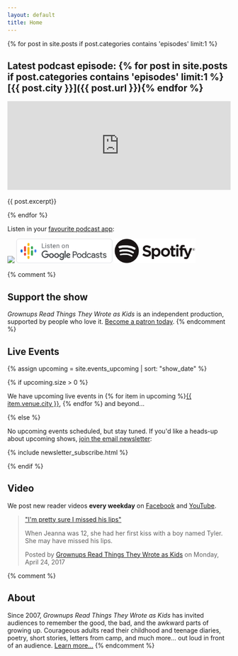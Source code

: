 ```yaml
---
layout: default
title: Home
---
```



  <!-- Load Facebook SDK for JavaScript -->
  <div id="fb-root"></div>
  <script>(function(d, s, id) {
    var js, fjs = d.getElementsByTagName(s)[0];
    if (d.getElementById(id)) return;
    js = d.createElement(s); js.id = id;
    js.src = "//connect.facebook.net/en_US/sdk.js#xfbml=1&version=v2.6";
    fjs.parentNode.insertBefore(js, fjs);
  }(document, 'script', 'facebook-jssdk'));</script>

  <!-- Your embedded video player code -->



{% for post in site.posts if post.categories contains 'episodes' limit:1 %}

<!-- [<img src="/images/episodes/{{ post.number }}.jpg">]({{ post.url }}) -->

<!-- <iframe frameborder="0" height="36px" scrolling="no" src="https://simplecast.com/e/{{ post.simplecast_episode_id }}?style=dark" width="100%"></iframe>
 -->


## Latest podcast episode: {% for post in site.posts if post.categories contains 'episodes' limit:1 %}[{{ post.city }}]({{ post.url }}){% endfor %}

<!-- <iframe src="https://art19.com/shows/grownups-read-things-they-wrote-as-kids/episodes/{{ post.art19_id }}/embed?theme=dark-custom&primary_color=%23f37749" style="width: 100%; height: 200px; border: 0 none;" scrolling="no"></iframe> -->

<iframe frameborder="no" height="200" scrolling="no" src="https://player.megaphone.fm/{{ post.megaphone_uid }}?sharing=false" width="100%"></iframe>

<!-- <div id="episodes-page-{{ page.number }}"
     class="art19-web-player awp-medium awp-theme-dark-custom"
     data-episode-id="{{ post.art19_id }}"
     data-primary-color="#f37749"
     data-emit-events="true"
	 data-bt-series-id="a160bd44-67e2-11e7-b61d-0e6e2408d686"
	 data-bt-guid={% if post.guid %}"{{ post.guid }}"{% else %}"{{ post.art19_id }}"{% endif %}
     data-bt-episode-title="{{ post.number }}: &quot;{{ post.quote }}&quot; ({{ post.city }})"
     data-bt-episode-author="Grownups Read Things They Wrote as Kids"
     ></div> -->

{{ post.excerpt}}

{% endfor %}

Listen in your [favourite podcast app](/podcast/):

<a href="https://itunes.apple.com/podcast/id890900960?mt=2&at=10lR7u&ct=website_front_page_badge"><img src="//linkmaker.itunes.apple.com/assets/shared/badges/en-us/podcast-lrg.svg" style="display:inline" height="55px"></a> <a href="https://www.google.com/podcasts?feed=aHR0cDovL2ZlZWRzLmdyb3dudXBzcmVhZHRoaW5nc3RoZXl3cm90ZWFza2lkcy5jb20vcG9kY2FzdA"><img src="/images/google_podcasts.png" style="display:inline" height="55px"></a> <a href="https://open.spotify.com/show/0tKu6eD6VDfxboZoWd0j6H"><img src="/images/spotify_logo.png" height="55px" style="display:inline"></a> <!--<a href="https://play.radiopublic.com/2f14f380-2584-47a6-acac-d937f60121fd?utm_source=GRTTWaK&utm_medium=grttwak-website&utm_campaign=grttwak-frontpage"><img src="/images/radiopublic_badge.png" height="59px" style="display:inline"></a>--> <!-- <a href="https://www.podbean.com/podcast-detail/e5yin-338c7/"><img style="display:inline" height="59px" src="//d8g345wuhgd7e.cloudfront.net/site/images/badges/w600.png"></a> -->

{% comment %}
## <i class="fa fa-heart" aria-hidden="true"></i> Support the show

*Grownups Read Things They Wrote as Kids* is an independent production, supported by people who love it. <a href="/support/">Become a patron today</a>.
{% endcomment %}


## Live Events 


{% assign upcoming = site.events_upcoming | sort: "show_date" %}

{% if upcoming.size > 0 %}

<!-- Check out a list of <a href="/events/">our upcoming live events</a>! -->

We have upcoming live events in {% for item in upcoming %}<a href="{{ item.url }}">{{ item.venue.city }}</a>, {% endfor %} and beyond...

{% else %}

No upcoming events scheduled, but stay tuned. If you'd like a heads-up about upcoming shows, [join the email newsletter](https://grownupsreadthingstheywroteaskids.com/newsletter/):

{% include newsletter_subscribe.html %}

{% endif %}

## Video
We post new reader videos **every weekday** on [Facebook](https://www.facebook.com/pg/grownupsreadthingstheywroteaskids/videos/) and [YouTube](https://www.youtube.com/channel/UCPjbSZkl7t2Kj6_Hlc71A4g).

<div class="fb-video" data-href="https://www.facebook.com/grownupsreadthingstheywroteaskids/videos/10154847272218600/" data-width="auto" data-show-text="false"><blockquote cite="https://www.facebook.com/grownupsreadthingstheywroteaskids/videos/10154847272218600/" class="fb-xfbml-parse-ignore"><a href="https://www.facebook.com/grownupsreadthingstheywroteaskids/videos/10154847272218600/">&quot;I&#039;m pretty sure I missed his lips&quot;</a><p>When Jeanna was 12, she had her first kiss with a boy named Tyler. She may have missed his lips.</p>Posted by <a href="https://www.facebook.com/grownupsreadthingstheywroteaskids/">Grownups Read Things They Wrote as Kids</a> on Monday, April 24, 2017</blockquote></div>

{% comment %}
## About

Since 2007, *Grownups Read Things They Wrote as Kids* has invited audiences to remember the good, the bad, and the awkward parts of growing up. Courageous adults read their childhood and teenage diaries, poetry, short stories, letters from camp, and much more... out loud in front of an audience. [Learn more...](/about/)
{% endcomment %}